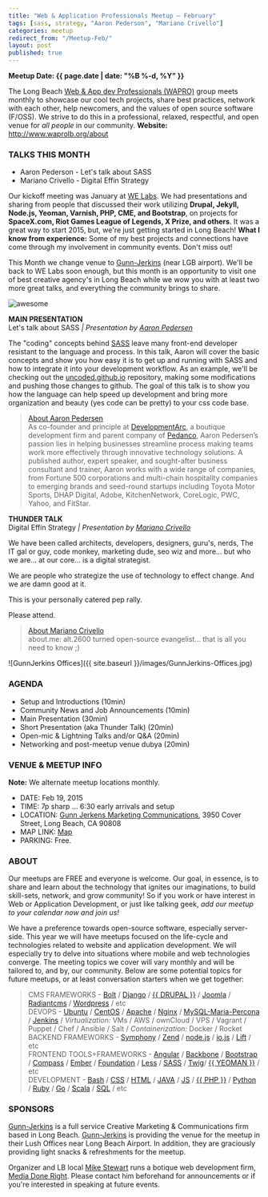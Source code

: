 ```yaml
---
title: "Web & Application Professionals Meetup – February"
tags: [sass, strategy, "Aaron Pederson", "Mariano Crivello"]
categories: meetup
redirect_from: "/Meetup-Feb/"
layout: post
published: true
---
```



**Meetup Date: {{ page.date | date: "%B %-d, %Y" }}**  

The Long Beach [Web & App dev Professionals (WAPRO)](http://www.waprolb.org) group meets monthly to showcase our cool tech projects, share best practices, network with each other, help newcomers, and the values of open source software (F/OSS).  We strive to do this in a professional, relaxed, respectful, and open venue for _all people_ in our community.  **Website:** http://www.waprolb.org/about

### TALKS THIS MONTH
* Aaron Pederson - Let's talk about SASS  
* Mariano Crivello - Digital Effin Strategy  

Our kickoff meeting was January at [WE Labs](http://welabs.us).  We had presentations and sharing from people that discussed their work utilizing **Drupal, Jekyll, Node.js, Yeoman, Varnish, PHP, CME, and Bootstrap**, on projects for **SpaceX.com, Riot Games League of Legends, X Prize, and others**. It was a great way to start 2015, but, we're just getting started in Long Beach!  **What I know from experience:** Some of my best projects and connections have come through my involvement in community events.  Don't miss out!

This Month we change venue to [Gunn-Jerkins](http://gunnjerkins.com) (near LGB airport).  We'll be back to WE Labs soon enough, but this month is an opportunity to visit one of best creative agency's in Long Beach while we wow you with at least two more great talks, and everything the community brings to share.

![awesome](http://i.imgur.com/J4SoDeM.png?delhash=6W4vfcnAxJBVn0j)  

**MAIN PRESENTATION**  
Let's talk about SASS _|  Presentation by [Aaron Pedersen](http://twitter.com/aaronpedersen)_  

The "coding" concepts behind [SASS](http://sass-lang.com/install) leave many front-end developer resistant to the language and process. In this talk, Aaron will cover the basic concepts and show you how easy it is to get up and running with SASS and how to integrate it into your development workflow. As an example, we'll be checking out the [uncoded.github.io](https://github.com/uncodedlb/uncodedlb.github.io) repository, making some modifications and pushing those changes to github. The goal of this talk is to show you how the language can help speed up development and bring more organization and beauty (yes code can be pretty) to your css code base.
>
> [About Aaron Pedersen](http://twitter.com/aaronpedersen)  
> As co-founder and principle at [DevelopmentArc](http://www.developmentarc.com/), a boutique development firm and parent company of [Pedanco](https://pedanco.com/), Aaron Pedersen’s passion lies in helping businesses streamline process making teams work more effectively through innovative technology solutions. A published author, expert speaker, and sought-after business consultant and trainer, Aaron works with a wide range of companies, from Fortune 500 corporations and multi-chain hospitality companies to emerging brands and seed-round startups including Toyota Motor Sports, DHAP Digital, Adobe, KitchenNetwork, CoreLogic, PWC, Yahoo, and FitStar.


**THUNDER TALK**  
Digital Effin Strategy _|  Presentation by [Mariano Crivello](https://twitter.com/MarianoCrivello)_  

We have been called architects, developers, designers, guru's, nerds, The IT gal or guy, code monkey, marketing dude, seo wiz and more...   but who we are...  at our core...  is a digital strategist.

We are people who strategize the use of technology to effect change. And we are damn good at it.  

This is your personally catered pep rally.  

Please attend.  

> [About Mariano Crivello](https://twitter.com/MarianoCrivello)  
> about.me: alt.2600 turned open-source evangelist... that is all you need to know ;)


![GunnJerkins Offices]({{ site.baseurl }}/images/GunnJerkins-Offices.jpg)


### AGENDA  
- Setup and Introductions (10min)
- Community News and Job Announcements (10min)
- Main Presentation (30min)
- Short Presentation (aka Thunder Talk) (20min)
- Open-mic & Lightning Talks and/or Q&A (20min)
- Networking and post-meetup venue dubya (20min)




### VENUE & MEETUP INFO  
**Note:** We alternate meetup locations monthly.  
- DATE:  Feb 19, 2015  
- TIME:  7p sharp ... 6:30 early arrivals and setup  
- LOCATION: [Gunn Jerkens Marketing Communications](http://gunnjerkens.com/contact), 3950 Cover Street, Long Beach, CA 90808  
- MAP LINK: [Map](https://www.google.com/maps/place/Gunn+Jerkens+Marketing+Communications/@33.827577,-118.147347,17z/data=!3m1!4b1!4m2!3m1!1s0x80dd3247d56715a3:0x5c717668a98f1038)  
- PARKING: Free.



### ABOUT  
Our meetups are FREE and everyone is welcome.  Our goal, in essence, is to share and learn about the technology that ignites our imaginations, to build   skill-sets, network, and grow  community!  So if you work or have interest in Web or Application Development, or just like talking geek, _add our meetup to your calendar now and join us!_

We have a preference towards open-source software, especially server-side.  This year we will have meetups focused on the life-cycle and technologies related to website and application development.  We will especially try to delve into situations where mobile and web technologies converge.  The meeting topics we cover will vary monthly and will be tailored to, and by, our community.  Below are some potential topics for future meetups, or at least conversation starters when we get together:



> CMS FRAMEWORKS - [Bolt](http://bolt.cm) / [Django](http://djangoproject.com) / [{{ DRUPAL }}](https://drupal.org) / [Joomla](https://www.joomla.org) / [Radiantcms](http://radiantcms.org) / [Wordpress](https://wordpress.org) / etc  
DEVOPS - [Ubuntu](http://ubuntu.com) / [CentOS](http://centos.org) / [Apache](http://httpd.apache.org) / [Nginx](http://nginx.org) /  [MySQL-Maria-Percona](https://en.wikipedia.org/wiki/MySQL#Related_projects) / [Jenkins](http://jenkins-ci.org) / _Virtualization:_ VMs / AWS / ownCloud / VPS / Vagrant / Puppet / Chef / Ansible / Salt / _Containerization:_ Docker / Rocket  
BACKEND FRAMEWORKS - [Symphony](http://en.wikipedia.org/wiki/Symfony) / [Zend](http://en.wikipedia.org/wiki/Zend_Framework) / [node.js](http://en.wikipedia.org/wiki/Node.js) / [io.js](https://iojs.org) / [Lift](http://en.wikipedia.org/wiki/Lift_%28web_framework%29) / etc  
FRONTEND TOOLS+FRAMEWORKS - [Angular](https://angularjs.org) / [Backbone](http://backbonejs.org) / [Bootstrap](http://getbootstrap.com) / [Compass](http://compass-style.org) / [Ember](http://emberjs.com) / [Foundation](http://foundation.zurb.com/) / [Less](http://lesscss.org) / [SASS](http://sass-lang.com) / [Twig]()/ [{{ YEOMAN }}](http://yeoman.io) /  etc  
DEVELOPMENT - [Bash](http://en.wikipedia.org/wiki/Bash_%28Unix_shell%29) / [CSS](https://developer.mozilla.org/en-US/docs/Web/CSS) / [HTML](https://developer.mozilla.org/en-US/docs/Web/HTML) / [JAVA](http://en.wikipedia.org/wiki/Java_%28programming_language%29) / [JS](http://en.wikipedia.org/wiki/JavaScript) / [{{ PHP }}](http://en.wikipedia.org/wiki/PHP) / [Python](http://en.wikipedia.org/wiki/Python_%28programming_language%29) / [Ruby](http://www.ruby-lang.org) / [Go](https://golang.org) / [Scala](http://www.scala-lang.org) / [SQL](http://en.wikipedia.org/wiki/SQL) /  etc  



### SPONSORS  

[Gunn-Jerkins](http://gunnjerkins.com) is a full service Creative Marketing & Communications firm based in Long Beach. [Gunn-Jerkins](http://gunnjerkins.com) is providing the venue for the meetup in their Lush Offices near Long Beach Airport.   In addition, they are graciously providing light snacks & refreshments for the meetup.

Organizer and LB local [Mike Stewart](https://twitter.com/MediaDoneRight) runs a botique web development firm, [Media Done Right](http://www.MediaDoneRight.com). Please contact him beforehand for announcements or if you're interested in speaking at future events.
